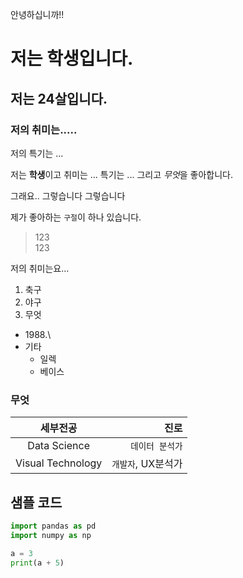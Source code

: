 안녕하십니까!!

# 저는 학생입니다.

## 저는 24살입니다.

### 저의 취미는.....

저의 특기는 ...

저는 **학생**이고 취미는 ... 특기는 ... 그리고 *무엇*을 좋아합니다.

그래요.. 
그렇습니다
그렇습니다

제가 좋아하는 `구절`이 하나 있습니다.

> 123  
> 123

저의 취미는요...

1. 축구
2. 야구
3. 무엇  
- 1988.\
- 기타
    - 일렉
    - 베이스 

### 무엇
| 세부전공 | 진로 |
|:---:|---:|
|Data Science| `데이터 분석가`|
|Visual Technology|`개발자`, UX분석가|

## 샘플 코드

```python
import pandas as pd
import numpy as np

a = 3
print(a + 5)
```
